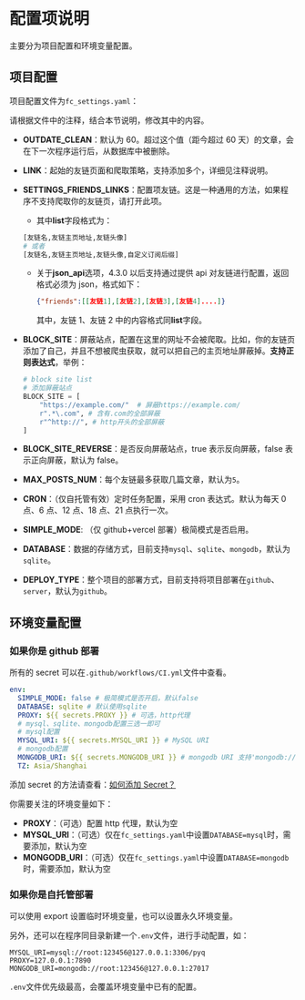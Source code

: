# 配置项说明

主要分为项目配置和环境变量配置。

## 项目配置

项目配置文件为`fc_settings.yaml`：

请根据文件中的注释，结合本节说明，修改其中的内容。

- **OUTDATE_CLEAN**：默认为 60。超过这个值（距今超过 60 天）的文章，会在下一次程序运行后，从数据库中被删除。

- **LINK**：起始的友链页面和爬取策略，支持添加多个，详细见注释说明。

- **SETTINGS_FRIENDS_LINKS**：配置项友链。这是一种通用的方法，如果程序不支持爬取你的友链页，请打开此项。

  - 其中**list**字段格式为：

  ```python
  [友链名,友链主页地址,友链头像]
  # 或者
  [友链名,友链主页地址,友链头像,自定义订阅后缀]
  ```

  - 关于**json_api**选项，4.3.0 以后支持通过提供 api 对友链进行配置，返回格式必须为 json，格式如下：

    ```json
    {"friends":[[友链1],[友链2],[友链3],[友链4]....]}
    ```

    其中，友链 1、友链 2 中的内容格式同**list**字段。

- **BLOCK_SITE**：屏蔽站点，配置在这里的网址不会被爬取。比如，你的友链页添加了自己，并且不想被爬虫获取，就可以把自己的主页地址屏蔽掉。**支持正则表达式**，举例：
  ```python
  # block site list
  # 添加屏蔽站点
  BLOCK_SITE = [
      "https://example.com/"  # 屏蔽https://example.com/
      r".*\.com", # 含有.com的全部屏蔽
      r"^http://", # http开头的全部屏蔽
  ]
  ```
- **BLOCK_SITE_REVERSE**：是否反向屏蔽站点，true 表示反向屏蔽，false 表示正向屏蔽，默认为 false。

- **MAX_POSTS_NUM**：每个友链最多获取几篇文章，默认为`5`。

- **CRON**：（仅自托管有效）定时任务配置，采用 cron 表达式。默认为每天 0 点、6 点、12 点、18 点、21 点执行一次。
- **SIMPLE_MODE**: （仅 github+vercel 部署）极简模式是否启用。

- **DATABASE**：数据的存储方式，目前支持`mysql`、`sqlite`、`mongodb`，默认为`sqlite`。

- **DEPLOY_TYPE**：整个项目的部署方式，目前支持将项目部署在`github`、`server`，默认为`github`。

## 环境变量配置

### 如果你是 github 部署

所有的 secret 可以在`.github/workflows/CI.yml`文件中查看。

```yaml
env:
  SIMPLE_MODE: false # 极简模式是否开启，默认false
  DATABASE: sqlite # 默认使用sqlite
  PROXY: ${{ secrets.PROXY }} # 可选，http代理
  # mysql、sqlite、mongodb配置三选一即可
  # mysql配置
  MYSQL_URI: ${{ secrets.MYSQL_URI }} # MySQL URI
  # mongodb配置
  MONGODB_URI: ${{ secrets.MONGODB_URI }} # mongodb URI 支持'mongodb://'和'mongodb+srv://'
  TZ: Asia/Shanghai
```

添加 secret 的方法请查看：[如何添加 Secret？](problems.md?id=如何添加Secret？)

你需要关注的环境变量如下：

- **PROXY**：（可选）配置 http 代理，默认为空
- **MYSQL_URI**：（可选）仅在`fc_settings.yaml`中设置`DATABASE=mysql`时，需要添加，默认为空
- **MONGODB_URI**：（可选）仅在`fc_settings.yaml`中设置`DATABASE=mongodb`时，需要添加，默认为空

### 如果你是自托管部署

可以使用 export 设置临时环境变量，也可以设置永久环境变量。

另外，还可以在程序同目录新建一个`.env`文件，进行手动配置，如：

```
MYSQL_URI=mysql://root:123456@127.0.0.1:3306/pyq
PROXY=127.0.0.1:7890
MONGODB_URI=mongodb://root:123456@127.0.0.1:27017
```

`.env`文件优先级最高，会覆盖环境变量中已有的配置。
